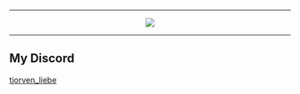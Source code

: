 <hr/>
<p align="center"><img src="https://github-profile-trophy.vercel.app/?username=Tjorven-Liebe&theme=darkhub&column=4&margin-w=15&margin-h=15&no-bg=true
&no-frame=true"></p>
<hr/>
<h2>My Discord</h2>
<a href="https://discord.com/users/428284027519369217" target="_blank">tjorven_liebe</a>
